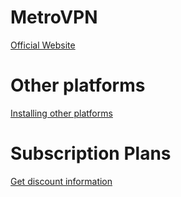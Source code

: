 # MetroVPN
[Official Website](https://metrovpn.net)
# Other platforms
[Installing other platforms](https://metrovpn.app/download?utm_medium=github)
# Subscription Plans
[Get discount information](https://metrovpn.co/payment?utm_medium=github)

